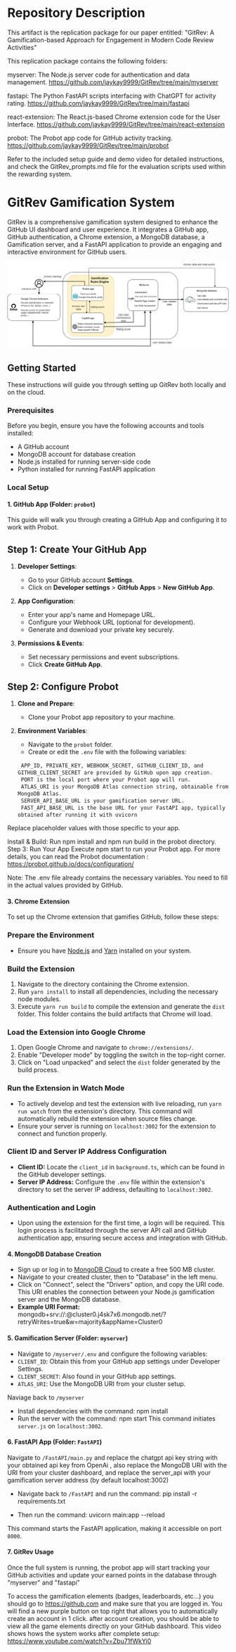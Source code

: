# Repository Description

This artifact is the replication package for our paper entitled: "GitRev: A Gamification-based Approach for Engagement in Modern Code Review Activities"

This replication package contains the following folders:

myserver: The Node.js server code for authentication and data management. https://github.com/jaykay9999/GitRev/tree/main/myserver

fastapi: The Python FastAPI scripts interfacing with ChatGPT for activity rating. https://github.com/jaykay9999/GitRev/tree/main/fastapi

react-extension: The React.js-based Chrome extension code for the User Interface. https://github.com/jaykay9999/GitRev/tree/main/react-extension

probot: The Probot app code for GitHub activity tracking. https://github.com/jaykay9999/GitRev/tree/main/probot

Refer to the included setup guide and demo video for detailed instructions, and check the GitRev_prompts.md file for the evaluation scripts used within the rewarding system.


# GitRev Gamification System

GitRev is a comprehensive gamification system designed to enhance the GitHub UI dashboard and user experience. It integrates a GitHub app, GitHub authentication, a Chrome extension, a MongoDB database, a Gamification server, and a FastAPI application to provide an engaging and interactive environment for GitHub users.


![alt text](system_design.png)

## Getting Started

These instructions will guide you through setting up GitRev both locally and on the cloud.

### Prerequisites

Before you begin, ensure you have the following accounts and tools installed:
- A GitHub account
- MongoDB account for database creation
- Node.js installed for running server-side code
- Python installed for running FastAPI application

### Local Setup

#### 1. GitHub App (Folder: `probot`)


This guide will walk you through creating a GitHub App and configuring it to work with Probot.

## Step 1: Create Your GitHub App

1. **Developer Settings**:
   - Go to your GitHub account **Settings**.
   - Click on **Developer settings** > **GitHub Apps** > **New GitHub App**.

2. **App Configuration**:
   - Enter your app's name and Homepage URL.
   - Configure your Webhook URL (optional for development).
   - Generate and download your private key securely.

3. **Permissions & Events**:
   - Set necessary permissions and event subscriptions.
   - Click **Create GitHub App**.

## Step 2: Configure Probot

1. **Clone and Prepare**:
   - Clone your Probot app repository to your machine.

2. **Environment Variables**:
   - Navigate to the `probot` folder.
   - Create or edit the `.env` file with the following variables:

   ```env
    APP_ID, PRIVATE_KEY, WEBHOOK_SECRET, GITHUB_CLIENT_ID, and GITHUB_CLIENT_SECRET are provided by GitHub upon app creation.
    PORT is the local port where your Probot app will run.
    ATLAS_URI is your MongoDB Atlas connection string, obtainable from MongoDB Atlas.
    SERVER_API_BASE_URL is your gamification server URL.
    FAST_API_BASE_URL is the base URL for your FastAPI app, typically obtained after running it with uvicorn

Replace placeholder values with those specific to your app.

 Install & Build:
 Run npm install and npm run build in the probot directory.
 Step 3: Run Your App
 Execute npm start to run your Probot app.
 For more details, you can read the Probot documentation : https://probot.github.io/docs/configuration/

 Note: The .env file already contains the necessary variables. You need to fill in the actual values provided by GitHub.



#### 3. Chrome Extension

To set up the Chrome extension that gamifies GitHub, follow these steps:

### Prepare the Environment
- Ensure you have [Node.js](https://nodejs.org/) and [Yarn](https://yarnpkg.com/) installed on your system.

### Build the Extension
1. Navigate to the directory containing the Chrome extension.
2. Run `yarn install` to install all dependencies, including the necessary node modules.
3. Execute `yarn run build` to compile the extension and generate the `dist` folder. This folder contains the build artifacts that Chrome will load.

### Load the Extension into Google Chrome
1. Open Google Chrome and navigate to `chrome://extensions/`.
2. Enable "Developer mode" by toggling the switch in the top-right corner.
3. Click on "Load unpacked" and select the `dist` folder generated by the build process.

### Run the Extension in Watch Mode
- To actively develop and test the extension with live reloading, run `yarn run watch` from the extension's directory. This command will automatically rebuild the extension when source files change.
- Ensure your server is running on `localhost:3002` for the extension to connect and function properly.

### Client ID and Server IP Address Configuration
- **Client ID:** Locate the `client_id` in `background.ts`, which can be found in the GitHub developer settings.
- **Server IP Address:** Configure the `.env` file within the extension's directory to set the server IP address, defaulting to `localhost:3002`.

### Authentication and Login
- Upon using the extension for the first time, a login will be required. This login process is facilitated through the server API call and GitHub authentication app, ensuring secure access and integration with GitHub.


#### 4. MongoDB Database Creation
- Sign up or log in to [MongoDB Cloud](https://www.mongodb.com/products/platform/cloud) to create a free 500 MB cluster.
- Navigate to your created cluster, then to "Database" in the left menu.
- Click on "Connect", select the "Drivers" option, and copy the URI code. This URI enables the connection between your Node.js gamification server and the MongoDB database.
- **Example URI Format:**
mongodb+srv://<username>:<password>@cluster0.j4sk7x6.mongodb.net/?retryWrites=true&w=majority&appName=Cluster0

#### 5. Gamification Server (Folder: `myserver`)
- Navigate to `/myserver/.env` and configure the following variables:
- `CLIENT_ID`: Obtain this from your GitHub app settings under Developer Settings.
- `CLIENT_SECRET`: Also found in your GitHub app settings.
- `ATLAS_URI`: Use the MongoDB URI from your cluster setup.

Naviage back to `/myserver`
- Install dependencies with the command:
npm install
- Run the server with the command:
npm start
This command initiates `server.js` on `localhost:3002`.

#### 6. FastAPI App (Folder: `FastAPI`)
Navigate to `/FastAPI/main.py` and replace the chatgpt api key string with your obtained api key from OpenAi , also replace the MongoDB URI with the URI from your cluster dashboard, and replace the server_api with your gamification server address (by default localhost:3002)

- Navigate back to `/FastAPI` and run the command:
pip install -r requirements.txt

- Then run the command: 
uvicorn main:app --reload

This command starts the FastAPI application, making it accessible on port `8000`.



#### 7. GitRev Usage

Once the full system is running, the probot app will start tracking your GitHub activities and update your earned points in the database through "myserver" and "fastapi"

To access the gamification elements (badges, leaderboards, etc...) you should go to https://github.com and make sure that you are logged in. You will find a new purple button on top right that allows you to automatically create an account in 1 click. after account creation, you should be able to view all the game elements directly on your GitHub dashboard. This video shows hows the system works after complete setup: https://www.youtube.com/watch?v=Zbu71fWkYi0
